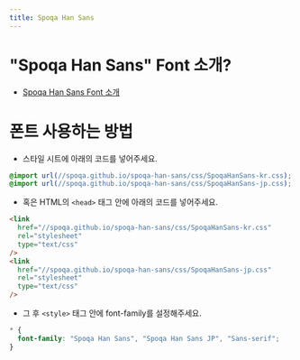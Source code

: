 ```yaml
---
title: Spoqa Han Sans
---
```


# "Spoqa Han Sans" Font 소개?

- [Spoqa Han Sans Font 소개](https://spoqa.github.io/spoqa-han-sans/ko-KR/)

# 폰트 사용하는 방법

- 스타일 시트에 아래의 코드를 넣어주세요.

```css
@import url(//spoqa.github.io/spoqa-han-sans/css/SpoqaHanSans-kr.css);
@import url(//spoqa.github.io/spoqa-han-sans/css/SpoqaHanSans-jp.css);
```

- 혹은 HTML의 `<head>` 태그 안에 아래의 코드를 넣어주세요.

```html
<link
  href="//spoqa.github.io/spoqa-han-sans/css/SpoqaHanSans-kr.css"
  rel="stylesheet"
  type="text/css"
/>
<link
  href="//spoqa.github.io/spoqa-han-sans/css/SpoqaHanSans-jp.css"
  rel="stylesheet"
  type="text/css"
/>
```

- 그 후 `<style>` 태그 안에 font-family를 설정해주세요.

```css
* {
  font-family: "Spoqa Han Sans", "Spoqa Han Sans JP", "Sans-serif";
}
```
